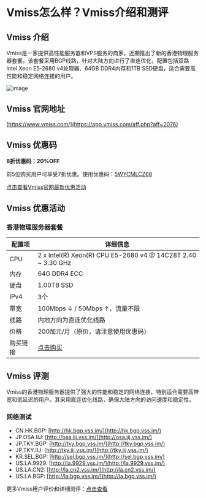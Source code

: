 # Vmiss怎么样？Vmiss介绍和测评

## Vmiss 介绍
Vmiss是一家提供高性能服务器和VPS服务的商家，近期推出了新的香港物理服务器套餐。该套餐采用BGP线路，针对大陆方向进行了直连优化，配置包括双路Intel Xeon E5-2680 v4处理器、64GB DDR4内存和1TB SSD硬盘，适合需要高性能和稳定网络连接的用户。

![image](https://github.com/pippagraham0768756748/Vmiss/assets/169759404/ca7d935b-27be-45a8-86d9-d42837e2f2aa)

## Vmiss 官网地址
[https://www.vmiss.com/](https://app.vmiss.com/aff.php?aff=2076)

## Vmiss 优惠码
**8折优惠码：20%OFF**  

前5位购买用户可享受7折优惠。使用优惠码：[5WYCMLCZ68](https://app.vmiss.com/aff.php?aff=2076)  

[点击查看Vmiss官网最新优惠活动](https://app.vmiss.com/aff.php?aff=2076)

## Vmiss 优惠活动

### 香港物理服务器套餐

| 配置项         | 详细信息                                                                                  |
|----------------|-------------------------------------------------------------------------------------------|
| CPU            | 2 x Intel(R) Xeon(R) CPU E5-2680 v4 @ 14C28T 2.40 ~ 3.30 GHz                              |
| 内存           | 64G DDR4 ECC                                                                              |
| 硬盘           | 1.00TB SSD                                                                                |
| IPv4           | 3个                                                                                        |
| 带宽           | 100Mbps ↓ / 50Mbps ↑，流量不限                                                            |
| 线路           | 内地方向为直连优化线路                                                                    |
| 价格           | 200加元/月（原价，请注意使用优惠码）                                                      |
| 购买链接       | [点击购买](https://app.vmiss.com/aff.php?aff=2076&pid=96) |

## Vmiss 评测
Vmiss的香港物理服务器提供了强大的性能和稳定的网络连接，特别适合需要高带宽和低延迟的用户。其采用直连优化线路，确保大陆方向的访问速度和稳定性。

### 网络测试
- CN.HK.BGP: [http://hk.bgp.vss.im/](http://hk.bgp.vss.im/)
- JP.OSA.IIJ: [http://osa.iij.vss.im/](http://osa.iij.vss.im/)
- JP.TKY.BGP: [http://tky.bgp.vss.im/](http://tky.bgp.vss.im/)
- JP.TKY.IIJ: [http://tky.iij.vss.im/](http://tky.iij.vss.im/)
- KR.SEL.BGP: [http://sel.bgp.vss.im/](http://sel.bgp.vss.im/)
- US.LA.9929: [http://la.9929.vss.im/](http://la.9929.vss.im/)
- US.LA.CN2: [http://la.cn2.vss.im/](http://la.cn2.vss.im/)
- US.LA.BGP: [http://la.bgp.vss.im/](http://la.bgp.vss.im/)

更多Vmiss用户评价和详细测评：[点击查看](https://app.vmiss.com/aff.php?aff=2076)
